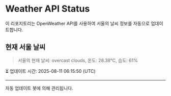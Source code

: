 
# Weather API Status

이 리포지토리는 OpenWeather API를 사용하여 서울의 날씨 정보를 자동으로 업데이트합니다.

## 현재 서울 날씨
> 서울의 현재 날씨: overcast clouds, 온도: 28.38°C, 습도: 61%

⏳ 업데이트 시간: 2025-08-11 06:15:50 (UTC)

---
자동 업데이트 봇에 의해 관리됩니다.
